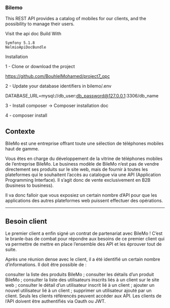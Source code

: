 <h3>Bilemo</h3>

This REST API provides a catalog of mobiles for our clients, and the possibility to manage their users.

Visit the api doc
Build With

    Symfony 5.1.8
    NelmioApiDocBundle

Installation

1 - Clone or download the project

https://github.com/BouhlelMohamed/project7_opc

2 - Update your database identifiers in bilemo/.env

DATABASE_URL=mysql://db_user:db_password@127.0.0.1:3306/db_name

3 - Install composer -> Composer installation doc

4 - composer install

<h2>Contexte</h2>
BileMo est une entreprise offrant toute une sélection de téléphones mobiles haut de gamme.

Vous êtes en charge du développement de la vitrine de téléphones mobiles de l’entreprise BileMo. Le business modèle de BileMo n’est pas de vendre directement ses produits sur le site web, mais de fournir à toutes les plateformes qui le souhaitent l’accès au catalogue via une API (Application Programming Interface). Il s’agit donc de vente exclusivement en B2B (business to business).

Il va donc falloir que vous exposiez un certain nombre d’API pour que les applications des autres plateformes web puissent effectuer des opérations.
<hr>
<h2>Besoin client</h2>

Le premier client a enfin signé un contrat de partenariat avec BileMo ! C’est le branle-bas de combat pour répondre aux besoins de ce premier client qui va permettre de mettre en place l’ensemble des API et les éprouver tout de suite.

Après une réunion dense avec le client, il a été identifié un certain nombre d’informations. Il doit être possible de :

consulter la liste des produits BileMo ; consulter les détails d’un produit BileMo ; consulter la liste des utilisateurs inscrits liés à un client sur le site web ; consulter le détail d’un utilisateur inscrit lié à un client ; ajouter un nouvel utilisateur lié à un client ; supprimer un utilisateur ajouté par un client. Seuls les clients référencés peuvent accéder aux API. Les clients de l’API doivent être authentifiés via Oauth ou JWT.
